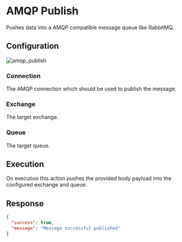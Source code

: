 
# AMQP Publish

Pushes data into a AMQP compatible message queue like RabbitMQ.

## Configuration

![amqp_publish](/img/backend/api/action/amqp_publish.png)

### Connection

The AMQP connection which should be used to publish the message.

### Exchange

The target exchange.

### Queue

The target queue.

## Execution

On execution this action pushes the provided body payload into the configured
exchange and queue.

## Response

```json
{
  "success": true,
  "message": "Message successful published"
}
```
